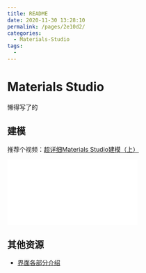 ```yaml
---
title: README
date: 2020-11-30 13:28:10
permalink: /pages/2e10d2/
categories:
  - Materials-Studio
tags:
  - 
---
```

# Materials Studio

懒得写了的


## 建模

推荐个视频：[超详细Materials Studio建模（上）](https://www.bilibili.com/video/BV1b54y1672a?t=899)

<div class="btv" id="btv"><iframe src="//player.bilibili.com/player.html?aid=842972226&bvid=BV1b54y1672a&cid=261004851&page=1" scrolling="no" border="0" frameborder="no" framespacing="0" allowfullscreen="true"> </iframe></div>




## 其他资源

* [界面各部分介绍](http://www.cailiaoniu.com/51296.html)


